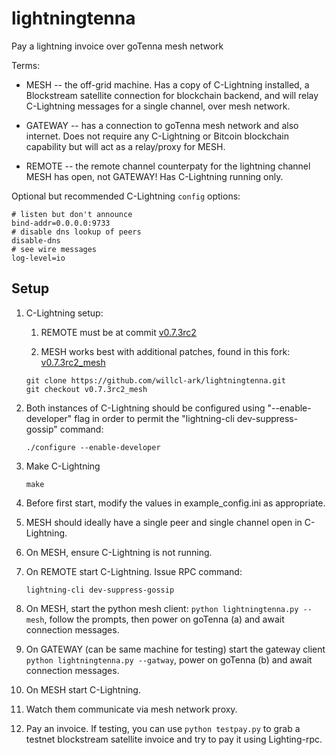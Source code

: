 # lightningtenna

Pay a lightning invoice over goTenna mesh network

Terms:

* MESH -- the off-grid machine. Has a copy of C-Lightning installed, a Blockstream satellite connection for blockchain backend, and will relay C-Lightning messages for a single channel, over mesh network.

* GATEWAY -- has a connection to goTenna mesh network and also internet. Does not require any C-Lightning or Bitcoin blockchain capability but will act as a relay/proxy for MESH.

* REMOTE -- the remote channel counterpaty for the lightning channel MESH has open, not GATEWAY! Has C-Lightning running only.

Optional but recommended C-Lightning `config` options:

```
# listen but don't announce
bind-addr=0.0.0.0:9733
# disable dns lookup of peers
disable-dns
# see wire messages
log-level=io
```


## Setup

1) C-Lightning setup:

    1) REMOTE must be at commit [v0.7.3rc2](https://github.com/ElementsProject/lightning/tree/v0.7.3rc2)
    
    1) MESH works best with additional patches, found in this fork: [v0.7.3rc2_mesh](https://github.com/willcl-ark/lightning/commits/v0.7.3rc2_mesh)
    
    ```
    git clone https://github.com/willcl-ark/lightningtenna.git
    git checkout v0.7.3rc2_mesh
    ```

1) Both instances of C-Lightning should be configured using "--enable-developer" flag in order to permit the "lightning-cli dev-suppress-gossip" command:

    `./configure --enable-developer`

1) Make C-Lightning

    `make`

1) Before first start, modify the values in example_config.ini as appropriate.

1) MESH should ideally have a single peer and single channel open in C-Lightning.

1) On MESH, ensure C-Lightning is not running.

1) On REMOTE start C-Lightning. Issue RPC command:

    `lightning-cli dev-suppress-gossip`

1) On MESH, start the python mesh client: `python lightningtenna.py --mesh`, follow the prompts, then power on goTenna (a) and await connection messages.

1) On GATEWAY (can be same machine for testing) start the gateway client `python lightningtenna.py --gatway`, power on goTenna (b) and await connection messages.

1) On MESH start C-Lightning.

1) Watch them communicate via mesh network proxy.

1) Pay an invoice. If testing, you can use `python testpay.py` to grab a testnet blockstream satellite invoice and try to pay it using Lighting-rpc.
